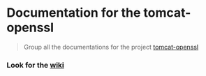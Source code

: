 # Documentation for the tomcat-openssl
> Group all the documentations for the project [tomcat-openssl](https://github.com/facenord-sud/tomcat-openssl)

### Look for the [wiki](https://github.com/facenord-sud/tomcat-openssl-doc/wiki)
